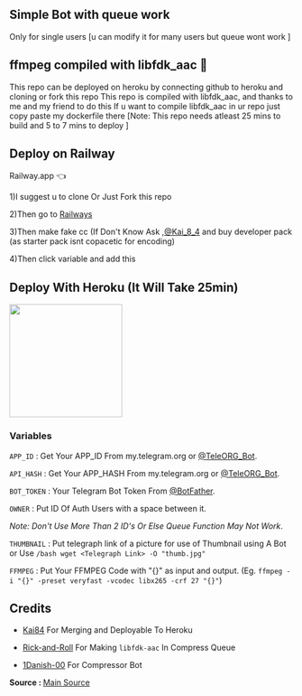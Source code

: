 ## Simple Bot with queue work 
Only for single users [u can modify it for many users but queue wont work ]

## ffmpeg compiled with libfdk_aac 🎉

This repo can be deployed on heroku by connecting github to heroku and cloning or fork this repo 
This repo is compiled with libfdk_aac, and thanks to me and my friend  to do this 
If u want to compile libfdk_aac in ur repo just copy paste my dockerfile there 
[Note: This repo needs atleast 25 mins to build and 5 to 7 mins to deploy ]
## Deploy on Railway 
Railway.app 👈

1)I suggest u to clone Or Just Fork this repo

2)Then go to <a href="railway.app" target="_blank">Railways</a>

3)Then make fake cc (If Don't Know Ask ,<a href="https://telegram.dog/Kai_8_4">@Kai_8_4</a> and buy developer pack (as starter pack isnt copacetic for encoding)

4)Then click variable and add this

## Deploy With Heroku (It Will Take 25min)

<p><a href="https://heroku.com/deploy"> <img src="https://img.shields.io/badge/Deploy%20To%20Heroku-green?style=for-the-badge&logo=heroku" width="200""/></a></p>

### Variables
`APP_ID` : Get Your APP_ID From my.telegram.org or [@TeleORG_Bot](https://telegram.dog/TeleORG_Bot).

`API_HASH` : Get Your APP_HASH From my.telegram.org or [@TeleORG_Bot](https://telegram.dog/TeleORG_Bot).

`BOT_TOKEN` : Your Telegram Bot Token From [@BotFather](https://telegram.dog/Botfather).

`OWNER` : Put ID Of Auth Users with a space between it. 

*Note: Don't Use More Than 2 ID's Or Else Queue Function May Not Work*.

`THUMBNAIL` : Put telegraph link of a picture for use of Thumbnail using A Bot or Use `/bash wget <Telegraph Link> -O "thumb.jpg"`

`FFMPEG` : Put Your FFMPEG Code with "{}" as input and output. (Eg. `ffmpeg -i "{}" -preset veryfast -vcodec libx265 -crf 27 "{}"`)

## Credits

- [Kai84](https://telegram.dog/Kai_8_4) For Merging and Deployable To Heroku

- [Rick-and-Roll](https://telegram.dog/Just_REV3RSE) For Making `libfdk-aac` In Compress Queue

- [1Danish-00](https://github.com/1Danish-00) For Compressor Bot


<b>Source : </b>[Main Source](https://github.com/Dragonpower84/CompressorBot)
